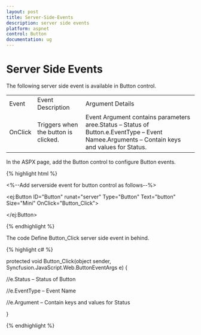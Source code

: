 ```yaml
---
layout: post
title: Server-Side-Events
description: server side events
platform: aspnet
control: Button
documentation: ug
---
```


# Server Side Events

The following server side event is available in Button control.

<table>
<tr>
<td>
Event</td><td>
Event Description</td><td>
Argument Details</td></tr>
<tr>
<td>
OnClick</td><td>
Triggers when the button is clicked. </td><td>
Event Argument contains parameters aree.Status – Status of Button.e.EventType – Event Namee.Arguments – Contain keys and values for Status.</td></tr>
</table>
In the ASPX page, add the Button control to configure Button events.

{% highlight html %}

<%--Add serverside event for button control as follows--%>

<ej:Button ID="Button" runat="server" Type="Button" Text="button" Size="Mini" OnClick="Button_Click">

</ej:Button>



{% endhighlight %}

The code Define Button_Click server side event in behind.

{% highlight c# %}

protected void Button_Click(object sender, Syncfusion.JavaScript.Web.ButtonEventArgs e) {

//e.Status – Status of Button

//e.EventType – Event Name

//e.Argument – Contain keys and values for Status

}



{% endhighlight %}








